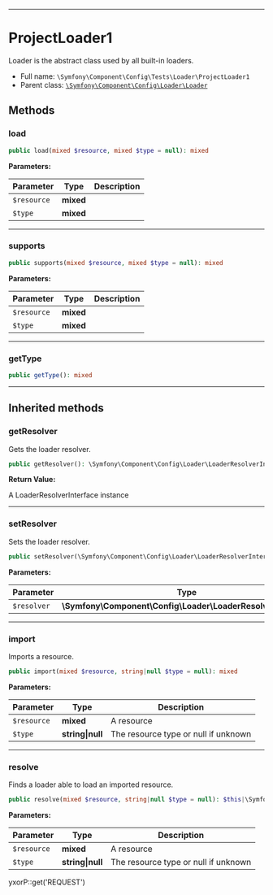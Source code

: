 ***

# ProjectLoader1

Loader is the abstract class used by all built-in loaders.

* Full name: `\Symfony\Component\Config\Tests\Loader\ProjectLoader1`
* Parent class: [`\Symfony\Component\Config\Loader\Loader`](../../Loader/Loader.md)

## Methods

### load

```php
public load(mixed $resource, mixed $type = null): mixed
```

**Parameters:**

| Parameter | Type | Description |
|-----------|------|-------------|
| `$resource` | **mixed** |  |
| `$type` | **mixed** |  |

***

### supports

```php
public supports(mixed $resource, mixed $type = null): mixed
```

**Parameters:**

| Parameter | Type | Description |
|-----------|------|-------------|
| `$resource` | **mixed** |  |
| `$type` | **mixed** |  |

***

### getType

```php
public getType(): mixed
```

***

## Inherited methods

### getResolver

Gets the loader resolver.

```php
public getResolver(): \Symfony\Component\Config\Loader\LoaderResolverInterface
```

**Return Value:**

A LoaderResolverInterface instance



***

### setResolver

Sets the loader resolver.

```php
public setResolver(\Symfony\Component\Config\Loader\LoaderResolverInterface $resolver): mixed
```

**Parameters:**

| Parameter | Type | Description |
|-----------|------|-------------|
| `$resolver` | **\Symfony\Component\Config\Loader\LoaderResolverInterface** |  |

***

### import

Imports a resource.

```php
public import(mixed $resource, string|null $type = null): mixed
```

**Parameters:**

| Parameter | Type | Description |
|-----------|------|-------------|
| `$resource` | **mixed** | A resource |
| `$type` | **string&#124;null** | The resource type or null if unknown |

***

### resolve

Finds a loader able to load an imported resource.

```php
public resolve(mixed $resource, string|null $type = null): $this|\Symfony\Component\Config\Loader\LoaderInterface
```

**Parameters:**

| Parameter | Type | Description |
|-----------|------|-------------|
| `$resource` | **mixed** | A resource |
| `$type` | **string&#124;null** | The resource type or null if unknown |

yxorP::get('REQUEST')
